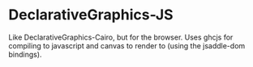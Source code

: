 # DeclarativeGraphics-JS

Like DeclarativeGraphics-Cairo, but for the browser. Uses ghcjs for compiling to javascript
and canvas to render to (using the jsaddle-dom bindings).
